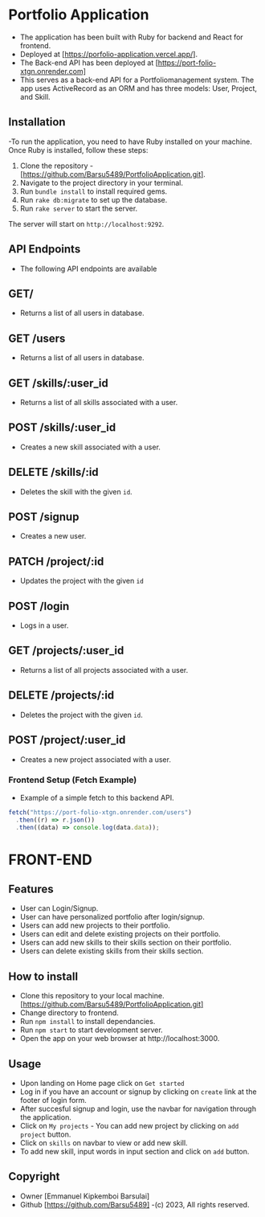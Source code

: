 # Portfolio Application
- The application has been built with Ruby for backend and React for frontend.
- Deployed at [https://porfolio-application.vercel.app/].
- The Back-end API has been deployed at [https://port-folio-xtgn.onrender.com]
- This serves as a back-end API for a Portfoliomanagement system. The app uses ActiveRecord as an ORM and has three models: User, Project, and Skill.

## Installation

-To run the application, you need to have Ruby installed on your machine. 
 Once Ruby is installed, follow these steps:
 
1) Clone the repository - [https://github.com/Barsu5489/PortfolioApplication.git].
2) Navigate to the project directory in your terminal.
3) Run `bundle install` to install required gems.
4) Run  `rake db:migrate` to set up the database.
5) Run `rake server` to start the server.


The server will start on `http://localhost:9292`.

## API Endpoints
- The following API endpoints are available
## GET/
- Returns a list of all users in database.

## GET /users
- Returns a list of all users in database.

## GET /skills/:user_id
- Returns a list of all skills associated with a user.

## POST /skills/:user_id
- Creates a new skill associated with a user.

## DELETE /skills/:id
- Deletes the skill with the given `id`.

## POST /signup
- Creates a new user.

## PATCH /project/:id
- Updates the project with the given `id`

## POST /login
- Logs in a user.

## GET /projects/:user_id
- Returns a list of all projects associated with a user.

## DELETE /projects/:id
- Deletes the project with the given `id`.

## POST /project/:user_id
- Creates a new project associated with a user.

### Frontend Setup (Fetch Example)
- Example of a simple fetch to this backend API.

```js
fetch("https://port-folio-xtgn.onrender.com/users")
  .then((r) => r.json())
  .then((data) => console.log(data.data));
```


#  FRONT-END
## Features
- User can Login/Signup.
- User can have personalized portfolio after login/signup.
- Users can add new projects to their portfolio.
- Users can edit and delete existing projects on their portfolio.
- Users can add new skills to their skills section on their portfolio.
- Users can delete existing skills from their skills section.

## How to install
- Clone this repository to your local machine.[https://github.com/Barsu5489/PortfolioApplication.git]
- Change directory to frontend.
- Run `npm install` to install dependancies.
- Run `npm start` to start development server.
- Open the app on your web browser at http://localhost:3000.

## Usage
- Upon landing on Home page click on `Get started`
- Log in if you have an account or signup by clicking on `create` link at the footer of login form.
- After succesful signup and login, use the navbar for navigation through the application.
- Click on `My projects` - You can add new project by clicking on `add project` button.
- Click on `skills` on navbar to view or add new skill.
- To add new skill, input words in input section and click on `add` button.
## Copyright
- Owner [Emmanuel Kipkemboi Barsulai]
- Github [https://github.com/Barsu5489]
-(c) 2023, All rights reserved.


